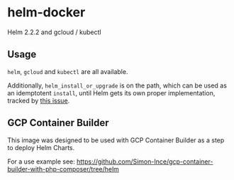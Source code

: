 # helm-docker

Helm 2.2.2 and gcloud / kubectl

## Usage

`helm`, `gcloud` and `kubectl` are all available.

Additionally, `helm_install_or_upgrade` is on the path, which can be used as an
idemptotent `install`, until Helm gets its own proper implementation, tracked by
[this issue](https://github.com/kubernetes/helm/issues/1042).

## GCP Container Builder

This image was designed to be used with GCP Container Builder as a step to deploy Helm Charts.

For a use example see: https://github.com/Simon-Ince/gcp-container-builder-with-php-composer/tree/helm
